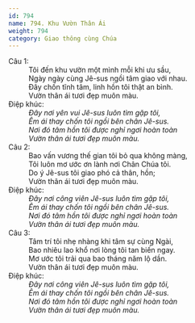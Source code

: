 ```yaml
---
id: 794
name: 794. Khu Vườn Thân Ái
weight: 794
category: Giao thông cùng Chúa
---
```

<dl><dt>Câu 1:</dt><dd data-verse="1">Tôi đến khu vườn một mình mỗi khi ưu sầu, <br/>Ngày ngày cùng Jê-sus ngồi tâm giao với nhau. <br/>Đây chốn tĩnh tâm, linh hồn tôi thật an bình. <br/>Vườn thân ái tươi đẹp muôn màu. </dd><dt>Điệp khúc:</dt><dd data-chorus="1"><em>Đây nơi yên vui Jê-sus luôn tìm gặp tôi, <br/>Êm ái thay chốn tôi ngồi bên chân Jê-sus. <br/>Nơi đó tâm hồn tôi được nghỉ ngơi hoàn toàn <br/>Vườn thân ái tươi đẹp muôn màu. </em></dd><dt>Câu 2:</dt><dd data-verse="2">Bao vấn vương thế gian tôi bỏ qua không màng, <br/>Tôi luôn mơ ước ơn lành nơi Chân Chúa tôi. <br/>Do ý Jê-sus tôi giao phó cả thân, hồn; <br/>Vườn thân ái tươi đẹp muôn màu. </dd><dt>Điệp khúc:</dt><dd data-chorus="1"><em>Đây nơi công viên Jê-sus luôn tìm gặp tôi, <br/>Êm ái thay chốn tôi ngồi bên chân Jê-sus. <br/>Nơi đó tâm hồn tôi được nghỉ ngơi hoàn toàn <br/>Vườn thân ái tươi đẹp muôn màu. </em></dd><dt>Câu 3:</dt><dd data-verse="3">Tâm trí tôi nhẹ nhàng khi tâm sự cùng Ngài, <br/>Bao nhiêu lao khổ nơi lòng tôi tan biến ngay. <br/>Mơ ước tôi trải qua bao tháng năm lộ dần. <br/>Vườn thân ái tươi đẹp muôn màu. </dd><dt>Điệp khúc:</dt><dd data-chorus="1"><em>Đây nơi công viên Jê-sus luôn tìm gặp tôi, <br/>Êm ái thay chốn tôi ngồi bên chân Jê-sus. <br/>Nơi đó tâm hồn tôi được nghỉ ngơi hoàn toàn <br/>Vườn thân ái tươi đẹp muôn màu. </em></dd></dl>
